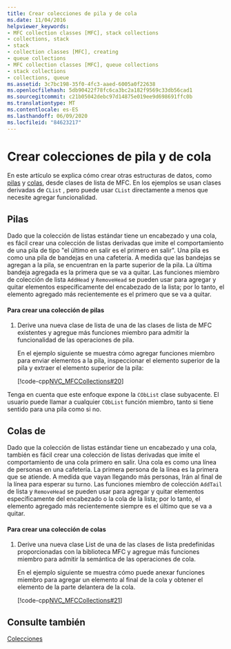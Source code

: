 ```yaml
---
title: Crear colecciones de pila y de cola
ms.date: 11/04/2016
helpviewer_keywords:
- MFC collection classes [MFC], stack collections
- collections, stack
- stack
- collection classes [MFC], creating
- queue collections
- MFC collection classes [MFC], queue collections
- stack collections
- collections, queue
ms.assetid: 3c7bc198-35f0-4fc3-aaed-6005a0f22638
ms.openlocfilehash: 5db90422f78fc6ca3bc2a182f9569c33db56cad1
ms.sourcegitcommit: c21b05042debc97d14875e019ee9d698691ffc0b
ms.translationtype: MT
ms.contentlocale: es-ES
ms.lasthandoff: 06/09/2020
ms.locfileid: "84623217"
---
```

# <a name="creating-stack-and-queue-collections"></a>Crear colecciones de pila y de cola

En este artículo se explica cómo crear otras estructuras de datos, como [pilas](#_core_stacks) y [colas](#_core_queues), desde clases de lista de MFC. En los ejemplos se usan clases derivadas de `CList` , pero puede usar `CList` directamente a menos que necesite agregar funcionalidad.

## <a name="stacks"></a><a name="_core_stacks"></a>Pilas

Dado que la colección de listas estándar tiene un encabezado y una cola, es fácil crear una colección de listas derivadas que imite el comportamiento de una pila de tipo "el último en salir es el primero en salir". Una pila es como una pila de bandejas en una cafetería. A medida que las bandejas se agregan a la pila, se encuentran en la parte superior de la pila. La última bandeja agregada es la primera que se va a quitar. Las funciones miembro de colección de lista `AddHead` y `RemoveHead` se pueden usar para agregar y quitar elementos específicamente del encabezado de la lista; por lo tanto, el elemento agregado más recientemente es el primero que se va a quitar.

#### <a name="to-create-a-stack-collection"></a>Para crear una colección de pilas

1. Derive una nueva clase de lista de una de las clases de lista de MFC existentes y agregue más funciones miembro para admitir la funcionalidad de las operaciones de pila.

   En el ejemplo siguiente se muestra cómo agregar funciones miembro para enviar elementos a la pila, inspeccionar el elemento superior de la pila y extraer el elemento superior de la pila:

   [!code-cpp[NVC_MFCCollections#20](codesnippet/cpp/creating-stack-and-queue-collections_1.h)]

Tenga en cuenta que este enfoque expone la `CObList` clase subyacente. El usuario puede llamar a cualquier `CObList` función miembro, tanto si tiene sentido para una pila como si no.

## <a name="queues"></a>Colas de <a name="_core_queues"></a>

Dado que la colección de listas estándar tiene un encabezado y una cola, también es fácil crear una colección de listas derivadas que imite el comportamiento de una cola primero en salir. Una cola es como una línea de personas en una cafetería. La primera persona de la línea es la primera que se atiende. A medida que vayan llegando más personas, Irán al final de la línea para esperar su turno. Las funciones miembro de colección `AddTail` de lista y `RemoveHead` se pueden usar para agregar y quitar elementos específicamente del encabezado o la cola de la lista; por lo tanto, el elemento agregado más recientemente siempre es el último que se va a quitar.

#### <a name="to-create-a-queue-collection"></a>Para crear una colección de colas

1. Derive una nueva clase List de una de las clases de lista predefinidas proporcionadas con la biblioteca MFC y agregue más funciones miembro para admitir la semántica de las operaciones de cola.

   En el ejemplo siguiente se muestra cómo puede anexar funciones miembro para agregar un elemento al final de la cola y obtener el elemento de la parte delantera de la cola.

   [!code-cpp[NVC_MFCCollections#21](codesnippet/cpp/creating-stack-and-queue-collections_2.h)]

## <a name="see-also"></a>Consulte también

[Colecciones](collections.md)
